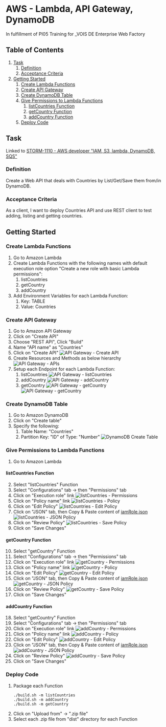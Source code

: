 # AWS - Lambda, API Gateway, DynamoDB
In fulfillment of PI05 Training for _VOIS DE Enterprise Web Factory

## Table of Contents

1. [Task](#task)
   1. [Definition](#definition)
   2. [Acceptance Criteria](#acceptance-criteria)
2. [Getting Started](#getting-started)
   1. [Create Lambda Functions](#create-lambda-functions)
   2. [Create API Gateway](#create-api-gateway)
   3. [Create DynamoDB Table](#create-dynamodb-table)
   4. [Give Permissions to Lambda Functions](#give-permissions-to-lambda-functions)
      1. [listCountries Function](#listcountries-function)
      2. [getCountry Function](#getcountry-function)
      3. [addCountry Function](#addcountry-function)
   5. [Deploy Code](#deploy-code)

## Task
Linked to [STORM-1110 - AWS developer "IAM, S3, lambda, DynamoDB, SQS"](https://de.jira.agile.vodafone.com/browse/STORM-1110)

### Definition

Create a Web API that deals with Countries by List/Get/Save them from/in DynamoDB.

### Acceptance Criteria

As a client, I want to deploy Countries API and use REST client to test adding, listing and getting countries.

## Getting Started

### Create Lambda Functions
1. Go to Amazon Lambda
2. Create Lambda Functions with the following names with default execution role option "Create a new role with basic Lambda permissions":
   1. listCountries
   2. getCountry
   3. addCountry
3. Add Environment Variables for each Lambda Function:
   1. Key: TABLE
   2. Value: Countries

### Create API Gateway 
1. Go to Amazon API Gateway 
2. Click on "Create API"
3. Choose "REST API", Click "Build"
4. Name "API name" as "Countries"
5. Click on "Create API"
![API Gateway - Create API](images/apigateway1.png)
6. Create Resources and Methods as below hierarchy
![API Gateway - APIs](images/apigateway2.png)
7. Setup each Endpoint for each Lambda Function:
   1. listCountries
   ![API Gateway - listCountries](images/apigateway3.png)
   2. addCountry
   ![API Gateway - addCountry](images/apigateway4.png)
   3. getCountry
   ![API Gateway - getCountry](images/apigateway5.png)
   ![API Gateway - getCountry](images/apigateway6.png)

### Create DynamoDB Table
1. Go to Amazon DynamoDB
2. Click on "Create table"
3. Specify the following: 
   1. Table Name: "Countries"
   2. Partition Key: "ID" of Type: "Number"
   ![DynamoDB Create Table](images/dynamodb1.png)

### Give Permissions to Lambda Functions

1. Go to Amazon Lambda
#### listCountries Function
2. Select "listCountries" Function
3. Select "Configurations" tab -> then "Permissions" tab
4. Click on "Execution role" link
      ![listCountries - Permissions](images/lambda1.png)
5. Click on "Policy name" link
      ![listCountries - Policy](images/lambda2.png)
6. Click on "Edit Policy"
      ![listCountries - Edit Policy](images/lambda3.png)
7. Click on "JSON" tab, then Copy & Paste content of [iamRole.json](listCountries/iamRole.json)
      ![listCountries - JSON Policy](images/lambda4.png)
8. Click on "Review Policy"
      ![listCountries - Save Policy](images/lambda5.png)
9. Click on "Save Changes"
#### getCountry Function
10. Select "getCountry" Function 
11. Select "Configurations" tab -> then "Permissions" tab
12. Click on "Execution role" link
       ![getCountry - Permissions](images/lambda6.png)
13. Click on "Policy name" link
       ![getCountry - Policy](images/lambda7.png)
14. Click on "Edit Policy"
       ![getCountry - Edit Policy](images/lambda8.png)
15. Click on "JSON" tab, then Copy & Paste content of [iamRole.json](getCountry/iamRole.json)
       ![getCountry - JSON Policy](images/lambda9.png)
16. Click on "Review Policy"
       ![getCountry - Save Policy](images/lambda10.png)
17. Click on "Save Changes"
#### addCountry Function
18. Select "getCountry" Function 
19. Select "Configurations" tab -> then "Permissions" tab
20. Click on "Execution role" link
       ![addCountry - Permissions](images/lambda11.png)
21. Click on "Policy name" link
       ![addCountry - Policy](images/lambda12.png)
22. Click on "Edit Policy"
       ![addCountry - Edit Policy](images/lambda13.png)
23. Click on "JSON" tab, then Copy & Paste content of [iamRole.json](addCountry/iamRole.json)
       ![addCountry - JSON Policy](images/lambda14.png)
24. Click on "Review Policy"
       ![addCountry - Save Policy](images/lambda15.png)
25. Click on "Save Changes"

### Deploy Code
1. Package each Function
    ```shell
    ./build.sh -m listCountries
    ./build.sh -m addCountry
    ./build.sh -m getCountry
    ```
2. Click on "Upload from" -> ".zip file"
3. Select each .zip file from "dist" directory for each Function